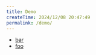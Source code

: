 ```yaml
---
title: Demo
createTime: 2024/12/08 20:47:49
permalink: /demo/
---
```


- [bar](./bar.md)
- [foo](./foo.md)
